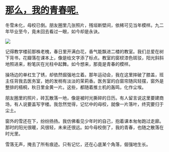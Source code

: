 # [那么，我的青春呢.](https://github.com/myogg/Gitblog/issues/52)

冬雪未化，母校已倒。朋友圈里几张照片，残垣断壁间，依稀可见当年模样。九二年毕业至今，竟未回去看过一眼，如今却是永诀。

![](https://pic.superbed.cc/item/679f8be6fa9f77b4dc663ba4.jpg)

记得教学楼前那株老槐，春日里开满白花，香气能飘进二楼的教室。我们总爱在树下背书，花瓣落在课本上，像是给文字添了标点。教室的窗棂漆色斑驳，阳光斜斜地照进来，粉笔灰在光柱中起舞。如今想来，那竟是青春的模样。

操场边的单杠生了锈，却依然倔强地立着。那年运动会，我在这里摔破了膝盖，班主任背我去医务室，她的发梢有淡淡的茉莉香。医务室的白窗帘随风轻摆，窗外是整排的梧桐，秋日里金黄一片。这些，都随着推土机的轰鸣，化作尘埃。

朋友圈里的照片，砖瓦散落一地，像是被时光撕碎的日历。有人留言说这里要建商场，有人说要盖写字楼。我忽然觉得，记忆中的母校，就像一片落叶，终究要归于尘土。

窗外的雪还在下，纷纷扬扬。我仿佛看见少年时的自己，抱着课本匆匆跑过走廊。那时的阳光很暖，风很轻，未来还很远。如今母校倒了，我的青春，也随之散落在时光里。

雪落无声，掩去了所有痕迹。只有记忆，还在心底某个角落，倔强地生长。